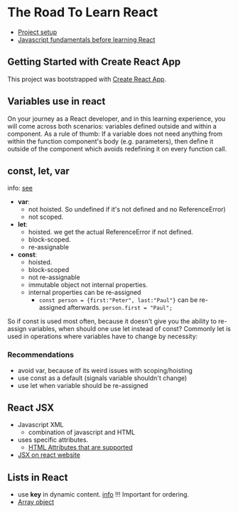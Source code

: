 # The Road To Learn React

- [Project setup](https://courses.robinwieruch.de/p/the-road-to-learn-react)
- [Javascript fundamentals before learning React](https://www.robinwieruch.de/javascript-fundamentals-react-requirements/)

## Getting Started with Create React App

This project was bootstrapped with [Create React App](https://github.com/facebook/create-react-app).

## Variables use in react

On your journey as a React developer, and in this learning experience, you will come across both scenarios: variables defined outside and within a component. As a rule of thumb: If a variable does not need anything from within the function component's body (e.g. parameters), then define it outside of the component which avoids redefining it on every function call.

## const, let, var

info: [see](https://www.robinwieruch.de/const-let-var/)

- **var**:
  - not hoisted. So undefined if it's not defined and no ReferenceError)
  - not scoped.
- **let**:
  - hoisted. we get the actual ReferenceError if not defined.
  - block-scoped.
  - re-assignable
- **const**:
  - hoisted.
  - block-scoped
  - not re-assignable
  - immutable object not internal properties.
  - internal properties can be re-assigned
    - `const person = {first:"Peter", last:"Paul"}` can be re-assigned afterwards. `person.first = "Paul";`

So if const is used most often, because it doesn't give you the ability to re-assign variables, when should one use let instead of const? Commonly let is used in operations where variables have to change by necessity:

### Recommendations

- avoid var, because of its weird issues with scoping/hoisting
- use const as a default (signals variable shouldn't change)
- use let when variable should be re-assigned

## React JSX

- Javascript XML
  - combination of javascript and HTML
- uses specific attributes.
  - [HTML Attributes that are supported](https://reactjs.org/docs/dom-elements.html#all-supported-html-attributes)
- [JSX on react website](https://reactjs.org/docs/introducing-jsx.html)

## Lists in React

- use **key** in dynamic content. [info](https://www.robinwieruch.de/react-list-key/) !!! Important for ordering.
- [Array object](https://developer.mozilla.org/en-US/docs/Web/JavaScript/Reference/Global_Objects/Array)

